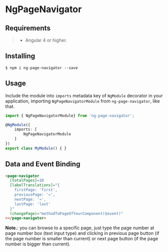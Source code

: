 # NgPageNavigator

## Requirements

>- Angular 4 or higher.

## Installing

	$ npm i ng-page-navigator --save

## Usage

Include the module into ```imports``` metadata key of ```NgModule``` decorator in your application, importing ```NgPageNavigatorModule``` from ```ng-page-navigator```, like that.

```typescript
import { NgPageNavigatorModule} from 'ng-page-navigator';

@NgModule({
    imports: [
        NgPageNavigatorModule
    ]
})
export class MyModule() { }
```

## Data and Event Binding

```html
<page-navigator
  [totalPages]=10
  [labelTranslations]="{
    firstPage: 'first',
    previousPage: '«',
    nextPage: '»',
    lastPage: 'last'
  }"
  (changePage)="methodToPageOfYourComponent($event)"
></page-navigator>
```

**Note.**: you can browse to a specific page, just type the page number at page number box (text input type) and clicking in previous page button (if the page number is smaller than current) or next page button (if the page number is bigger than current).
